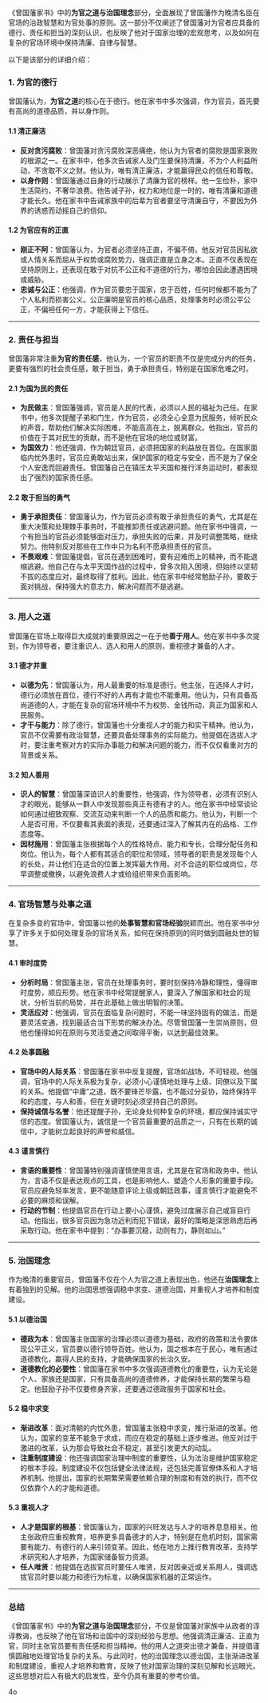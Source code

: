 《曾国藩家书》中的**为官之道与治国理念**部分，全面展现了曾国藩作为晚清名臣在官场的治政智慧和为官处事的原则。这一部分不仅阐述了曾国藩对为官者应具备的德行、责任和担当的深刻认识，也反映了他对于国家治理的宏观思考，以及如何在复杂的官场环境中保持清廉、自律与智慧。

以下是该部分的详细介绍：

### 1. **为官的德行**

曾国藩认为，**为官之道**的核心在于德行。他在家书中多次强调，作为官员，首先要有高尚的道德品质，并以身作则。

#### 1.1 **清正廉洁**

- **反对贪污腐败**：曾国藩对贪污腐败深恶痛绝，他认为为官者的腐败是国家衰败的根源之一。在家书中，他多次告诫家人及门生要保持清廉，不为个人利益所动，不贪取不义之财。他认为，唯有清正廉洁，才能赢得民众的信任和尊敬。
- **以身作则**：曾国藩通过自身的行动展示了清廉为官的榜样。他一生俭朴，家中生活简约，不奢华浪费。他告诫子孙，权力和地位是一时的，唯有清廉和道德才能长久。他在家书中告诫家族中的后辈为官者要坚守清廉自守，不要因为外界的诱惑而动摇自己的信仰。

#### 1.2 **为官应有的正直**

- **刚正不阿**：曾国藩认为，为官者必须坚持正直，不偏不倚。他反对官员因私欲或人情关系而屈从于权势或腐败势力，强调正直是立身之本。正直不仅表现在坚持原则上，还表现在敢于对抗不公正和不道德的行为，哪怕会因此遭遇困境或威胁。
- **忠诚与公正**：他强调，作为官员要忠于国家，忠于百姓，任何时候都不能为了个人私利而损害公义。公正廉明是官员的核心品质，处理事务时必须公平公正，不偏袒任何一方，才能获得上下信任。

------

### 2. **责任与担当**

曾国藩非常注重**为官的责任感**，他认为，一个官员的职责不仅是完成分内的任务，更要有强烈的社会责任感，敢于担当，勇于承担责任，特别是在国家危难之时。

#### 2.1 **为国为民的责任**

- **为民做主**：曾国藩强调，官员是人民的代表，必须以人民的福祉为己任。在家书中，他多次提醒子弟和门生，作为官员，必须全心全意为民服务，倾听民众的声音，帮助他们解决实际困难，不能高高在上，脱离群众。他指出，官员的价值在于其对民生的贡献，而不是他在官场的地位或财富。
- **为国效力**：他还强调，作为朝廷官员，必须把国家的利益放在首位。在国家面临内忧外患时，官员应勇敢站出来，保护国家的稳定与安全，而不是为了保全个人安逸而回避责任。曾国藩自己在镇压太平天国和推行洋务运动时，都表现出了强烈的国家责任感。

#### 2.2 **敢于担当的勇气**

- **勇于承担责任**：曾国藩认为，作为官员必须有敢于承担责任的勇气，尤其是在重大决策和处理棘手事务时，不能推卸责任或逃避问题。他在家书中强调，一个有担当的官员必须能够面对压力，承担失败的后果，并及时调整策略，继续努力。他特别反对那些在工作中只为名利不愿承担责任的官员。
- **不畏艰难**：曾国藩提倡，官员在遇到困难时，要有迎难而上的精神，而不能退缩逃避。他自己在与太平天国作战的过程中，曾多次陷入困境，但始终以坚韧不拔的态度应对，最终取得了胜利。因此，他在家书中经常勉励子孙，要敢于面对挑战，保持强大的意志力，解决问题而不是逃避。

------

### 3. **用人之道**

曾国藩在官场上取得巨大成就的重要原因之一在于他**善于用人**。他在家书中多次提到，作为领导者，要注重识人、选人和用人的原则，重视德才兼备的人才。

#### 3.1 **德才并重**

- **以德为先**：曾国藩认为，用人最重要的标准是德行。他主张，在选择人才时，德行必须放在首位，德行不好的人再有才能也不能重用。他认为，只有具备高尚道德的人，才能在复杂的官场环境中不为权势、金钱所动，真正为国家和人民服务。
- **才干与能力**：除了德行，曾国藩也十分重视人才的能力和实干精神。他认为，官员不仅需要有政治智慧，还要具备处理事务的实际能力。他提倡在选拔人才时，要注重考察对方的实际办事能力和解决问题的能力，而不仅仅看重对方的背景或关系。

#### 3.2 **知人善用**

- **识人的智慧**：曾国藩深谙识人的重要性，他强调，作为领导者，必须有识别人才的眼光，能够从一群人中发现那些真正有德有才的人。他在家书中经常谈论如何通过细致观察、交流互动来判断一个人的品质和能力。他认为，判断一个人是否可用，不仅要看其表面的表现，还要通过深入了解其内在的品格、工作态度等。
- **因材施用**：曾国藩主张根据每个人的性格特点、能力和专长，合理分配任务和岗位。他认为，每个人都有其适合的职位和领域，领导者的职责是发现每个人的长处，并让他们在适合的位置上发挥最大作用。对不合适的职位或岗位，尽早调整或撤换，以避免浪费人才或给组织带来负面影响。

------

### 4. **官场智慧与处事之道**

在复杂多变的官场中，曾国藩以他的**处事智慧和官场经验**脱颖而出。他在家书中分享了许多关于如何处理复杂的官场关系，如何在保持原则的同时做到圆融处世的智慧。

#### 4.1 **审时度势**

- **分析时局**：曾国藩主张，官员在处理事务时，要时刻保持冷静和理性，懂得审时度势，顺应形势。他在家书中经常提醒家人，要深入了解国家和社会的现状，分析当前的局势，并在此基础上做出明智的决策。
- **灵活应对**：他强调，官员在面临复杂问题时，不能一味坚持固有的做法，而是要灵活变通，找到最适合当下形势的解决办法。尽管曾国藩一生崇尚原则，但他也懂得如何在原则与灵活变通之间取得平衡，以达到最佳效果。

#### 4.2 **处事圆融**

- **官场中的人际关系**：曾国藩在家书中反复提醒，官场如战场，不可轻视。他强调，官场中的人际关系极为复杂，必须小心谨慎地处理与上级、同僚以及下属的关系。他提倡“中庸”之道，既不要锋芒毕露，也不能过分妥协，始终保持平和的态度，与人和善，但在关键时刻必须坚持自己的原则。
- **保持诚信与名誉**：他还提醒子孙，无论身处何种复杂的环境，都应保持诚实守信的态度。曾国藩认为，诚信是一个官员最重要的品质之一，只有在长期的诚信中，才能树立起良好的声誉和威信。

#### 4.3 **谨言慎行**

- **言语的重要性**：曾国藩特别强调谨慎使用言语，尤其是在官场和政务中。他认为，言语不仅是表达观点的工具，也是影响他人、塑造个人形象的重要手段。官员应避免轻率发言，更不能随意评论上级或朝廷政事，谨言慎行才能避免不必要的麻烦和误解。
- **行动的节制**：他提倡官员在行动上要小心谨慎，避免过度展示自己或盲目行动。他指出，很多官员因为急功近利而犯下错误，最好的策略是深思熟虑后再采取行动。他在家书中提到：“办事要沉稳，动则有力，静则如山。”

------

### 5. **治国理念**

作为晚清的重要官员，曾国藩不仅在个人为官之道上表现出色，他还在**治国理念**上有着独到的见解。他的治国思想强调稳中求变、道德治国，并重视人才培养和制度建设。

#### 5.1 **以德治国**

- **德政为本**：曾国藩主张国家的治理必须以道德为基础，政府的政策和法令要体现公平正义，官员要以德行领导百姓。他认为，国之根本在于民心，唯有通过道德教化，赢得人民的支持，才能确保国家的长治久安。
- **道德教化的必要性**：曾国藩在家书中多次强调道德教化的重要性，认为无论是个人、家族还是国家，只有具备高尚的道德修养，才能保持长期的繁荣与稳定。他鼓励子孙不仅要修身齐家，还要通过德政服务于国家和社会。

#### 5.2 **稳中求变**

- **渐进改革**：面对清朝的内忧外患，曾国藩主张稳中求变，推行渐进的改革。他认为，国家的变革不能急于求成，而应在稳定的基础上逐步推进。他反对过于激进的改革，认为那会导致社会不稳定，甚至引发更大的动乱。
- **注重制度建设**：他还强调国家治理中制度的重要性，认为法治是维护国家稳定的根本手段。制度建设不仅包括健全法律法规，还包括完善官僚体系和人才培养机制。他提出，国家的长期繁荣需要依赖合理的制度和有效的执行，而不仅仅依靠个人的才能和道德。

#### 5.3 **重视人才**

- **人才是国家的根基**：曾国藩认为，国家的兴旺发达与人才的培养息息相关。他主张政府应重视教育，培养更多具备德才的人才，特别是在危机时刻，国家需要有能力、有德行的人来引领变革。因此，他在地方上推行教育改革，支持学术研究和人才培养，为国家储备智力资源。
- **任人唯贤**：他提倡在选拔官员时要任人唯贤，反对因亲近或关系用人，强调选拔官员时要以能力和德行为标准，以确保国家机器的正常运作。

------

### 总结

《曾国藩家书》中的**为官之道与治国理念**部分，不仅是曾国藩对家族中从政者的谆谆教诲，也反映了他在官场和治国中的深刻经验与思想。他强调清正廉洁、正直为官，同时主张官员要有责任感和担当精神。他的用人之道突出德才兼备，并提倡谨慎圆融地处理官场复杂的关系。与此同时，他的治国理念以德治国，主张渐进改革和制度建设，重视人才培养和教育，反映了他对国家治理的深刻见解和长远眼光。这些思想对后人有极大的启发性，至今仍具有重要的参考价值。





4o